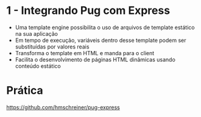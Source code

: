 # 1 - Integrando Pug com Express

- Uma template engine possibilita o uso de arquivos de template estático na sua aplicação
- Em tempo de execução, variáveis dentro desse template podem ser substituídas por valores reais
- Transforma o template em HTML e manda para o client
- Facilita o desenvolvimento de páginas HTML dinâmicas usando conteúdo estático

# Prática

https://github.com/hmschreiner/pug-express
